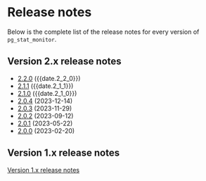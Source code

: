 # Release notes

Below is the complete list of the release notes for every version of ``pg_stat_monitor``.

## Version 2.x release notes

* [2.2.0](2.2.0.md) ({{date.2_2_0}})
* [2.1.1](2.1.1.md) ({{date.2_1_1}})
* [2.1.0](2.1.0.md) ({{date.2_1_0}})
* [2.0.4](2.0.4.md) (2023-12-14)
* [2.0.3](2.0.3.md) (2023-11-29)
* [2.0.2](2.0.2.md) (2023-09-12)
* [2.0.1](2.0.1.md) (2023-05-22)
* [2.0.0](2.0.0.md) (2023-02-20)

## Version 1.x release notes

[Version 1.x release notes](1.x.md)

